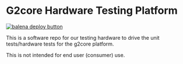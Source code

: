 # G2core Hardware Testing Platform

[![balena deploy button](https://www.balena.io/deploy.svg)](https://dashboard.balena-cloud.com/deploy?repoUrl=https://github.com/synthetos/g2-balena-tester)

This is a software repo for our testing hardware to drive the unit tests/hardware tests for the g2core platform.


This is not intended for end user (consumer) use.
